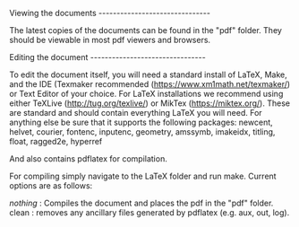 Viewing the documents -------------------------------

The latest copies of the documents can be found in the "pdf" folder. They should be viewable in most pdf viewers and browsers.


Editing the document --------------------------------

To edit the document itself, you will need a standard install of LaTeX, Make, and the IDE (Texmaker recommended (https://www.xm1math.net/texmaker/) or Text Editor of your choice. 
For LaTeX installations we recommend using either TeXLive (http://tug.org/texlive/) or MikTex (https://miktex.org/). These are standard and should contain everything LaTeX you will need. 
For anything else be sure that it supports the following packages:
newcent, helvet, courier, fontenc, inputenc, geometry, amssymb, imakeidx, titling, float, ragged2e, hyperref

And also contains pdflatex for compilation. 

For compiling simply navigate to the LaTeX folder and run make. Current options are as follows:

*nothing* : Compiles the document and places the pdf in the "pdf" folder. 
clean : removes any ancillary files generated by pdflatex (e.g. aux, out, log). 

